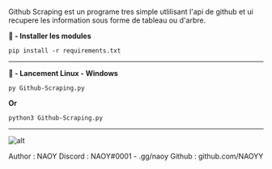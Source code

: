 Github Scraping est un programe tres simple utlilisant l'api de github et ui recupere les information sous forme de tableau ou d'arbre.

**📑 - Installer les modules**
```
pip install -r requirements.txt
```

----

**🐧 - Lancement Linux - Windows**
```
py Github-Scraping.py
```
**Or**
```
python3 Github-Scraping.py
```

----

![alt](https://cdn.discordapp.com/attachments/798276664622317629/798488508233940992/unknown.png)

Author : NAOY
Discord : NAOY#0001 - .gg/naoy
Github : github.com/NAOYY
